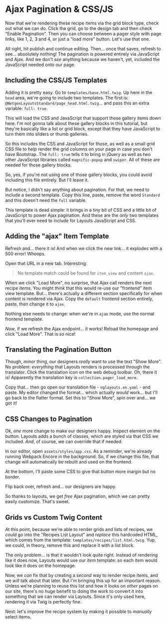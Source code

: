 # Ajax Pagination & CSS/JS

Now that we're rendering these recipe items via the grid block type, check out what
we can do. Click the grid, go to the design tab and then check
"Enable Pagination". Then you can choose between a pager style with page links,
like 1, 2, 3 and 4, or just a "load more" button. Let's use that one.

All right, hit publish and continue editing. Then... once that saves, refresh to
see... absolutely nothing! The pagination is powered entirely via JavaScript and
Ajax. And we don't *see* anything because we haven't, yet, included the JavaScript
needed onto our page.

## Including the CSS/JS Templates

Adding it is pretty easy. Go to `templates/base.html.twig`. Up here in the `head`
area, we're going to include two templates. The first is:
`@NetgenLayoutsStandard/page_head.html.twig`... and pass this an extra
variable: `full: true`.

This will load the CSS and JavaScript that support these gallery items down here.
I'm not gonna talk about these gallery blocks in this tutorial, but they're
basically like a list or grid block, except that they have JavaScript to turn them
into sliders or thumb galleries.

So this includes the CSS and JavaScript for those, as well as a small grid CSS file
to help render the grid columns on your page in case you don't have Bootstrap. The
`full: true` tells it to bring in jQuery as well as two other JavaScript libraries
called `magnific-popup` and `swiper`. All of these are needed for those gallery
blocks.

So, yes, if you're not using one of those gallery blocks, you could avoid
including this file entirely. But I'll leave it.

But notice, I didn't say anything about pagination. For that, we need to include
a second template. Copy this line, paste, remove the word `Standard` and this doesn't
need the `full` variable.

This template is dead simple: it brings in a tiny bit of CSS and a little bit of
JavaScript to power Ajax pagination. And these are the *only* two templates that
you'll ever need to include for Layouts JavaScript and CSS.

## Adding the "ajax" Item Template

Refresh and... there it is! And when we click the new link... it explodes
with a 500 error! Whoops.

Open that URL in a new tab. Interesting:

> No template match could be found for `item_view` and content `ajax`.

When we click "Load More", no surprise, that Ajax call renders the next recipe
*items*. You might *think* that this would re-use our "frontend" item view template.
But... there's actually a different section specifically for when content is rendered
via Ajax. Copy the `default` frontend section entirely, paste, then change it to
`ajax`.

Nothing else needs to change: when we're in `ajax` mode, use the normal frontend
template.

*Now*, if we refresh the Ajax endpoint... it works! Reload the homepage and click
"Load More". That is *so* nice!

## Translating the Pagination Button

Though, *minor* thing, our designers *really* want to use the text "Show More".
No problem: *everything* that Layouts renders is processed through the translator.
Click the translation icon on the web debug toolbar. Oh, there it is! Apparently
the translation key is `collection.pager_load_more`.

Copy that... then go open our translation file - `nglayouts.en.yaml` - and paste.
My editor changed the format... which actually *would* work... but I'll go back
to the flatter format. Set this to "Show More", spin over and... we got it!

## CSS Changes to Pagination

Ok, *one* more change to make our designers happy. Inspect element on the button.
Layouts adds a bunch of classes, which are styled via that CSS we included.
*And*, of course, we can override that if needed.

In our editor, open `assets/styles/app.css`. As a reminder, we're already
running Webpack Encore in the background. So, if we change this file, that change
will automatically be rebuilt and used on the frontend.

At the bottom, I'll paste some CSS to give that button more margin but no border.

Flip back over, refresh and... our designers are happy.

So thanks to layouts, we get *free* Ajax pagination, which we can pretty easily
customize. That's sweet.

## Grids vs Custom Twig Content

At this point, because we're able to render grids and lists of recipes, we *could*
go into the "Recipes List Layout" and *replace* this hardcoded HTML, which
comes from the template: `templates/recipes/list.html.twig`. Yup, we could, in
theory, remove this and replace it with a list block.

The only problem... is that it wouldn't look quite right. Instead of rendering
like it does now, Layouts would use our *item* template: so each item would look
like it does on the homepage.

Now, we *can* fix that by creating a *second* way to render recipe items, and
we *will* talk about that later. But I'm bringing this up for an important
reason. Unless we're planning to reuse this list and how it looks on *other*
pages on our site, there's no huge benefit to doing the work to convert it
into something that we can render via Layouts. Since it's only used here, rendering
it via Twig is perfectly fine.

Next: let's improve the recipe system by making it possible to *manually* select
items.
